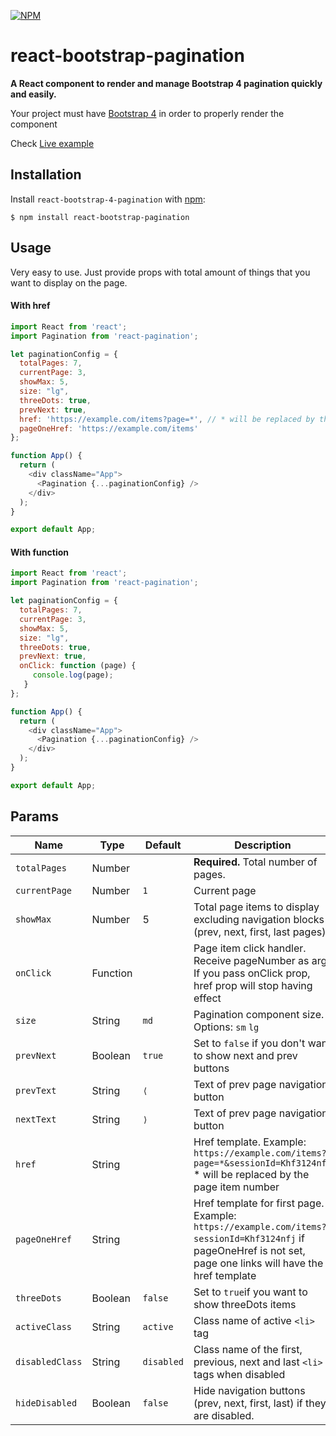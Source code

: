 [![NPM](https://nodei.co/npm/react-bootstrap-4-pagination.png?downloads=true)](https://nodei.co/npm/react-bootstrap-4-pagination/)

# react-bootstrap-pagination

**A React component to render and manage Bootstrap 4 pagination quickly and easily.**

Your project must have [Bootstrap 4](https://getbootstrap.com/docs/4.0/getting-started/introduction/) in order to properly render the component

Check [Live example](https://codesandbox.io/s/react-bootstrap-4-pagination-12efe)

## Installation

Install `react-bootstrap-4-pagination` with [npm](https://www.npmjs.com/):

```
$ npm install react-bootstrap-pagination
```

## Usage

Very easy to use. Just provide props with total amount of things that you want to display on the page.

#### With href

```js
import React from 'react';
import Pagination from 'react-pagination';

let paginationConfig = {
  totalPages: 7,
  currentPage: 3,
  showMax: 5,
  size: "lg",
  threeDots: true,
  prevNext: true,
  href: 'https://example.com/items?page=*', // * will be replaced by the page number
  pageOneHref: 'https://example.com/items'
};

function App() {
  return (
    <div className="App">
      <Pagination {...paginationConfig} />
    </div>
  );
}

export default App;

```

#### With function

```js
import React from 'react';
import Pagination from 'react-pagination';

let paginationConfig = {
  totalPages: 7,
  currentPage: 3,
  showMax: 5,
  size: "lg",
  threeDots: true,
  prevNext: true,
  onClick: function (page) {
     console.log(page);
   }
};

function App() {
  return (
    <div className="App">
      <Pagination {...paginationConfig} />
    </div>
  );
}

export default App;

```



## Params

Name | Type | Default | Description
--- | --- | --- | --- |
`totalPages` | Number |  | **Required.** Total number of pages.
`currentPage` | Number | `1` |  Current page
`showMax` | Number | 5 | Total page items to display excluding navigation blocks (prev, next, first, last pages)
`onClick` | Function | | Page item click handler. Receive pageNumber as arg. If you pass onClick prop, href prop will stop having effect
`size` | String | `md` | Pagination component size. Options: `sm` `lg`
`prevNext` | Boolean | `true` | Set to `false` if you don't want to show next and prev buttons
`prevText` | String | `⟨` | Text of prev page navigation button
`nextText` | String | `⟩` | Text of prev page navigation button
`href` | String | | Href template. Example: `https://example.com/items?page=*&sessionId=Khf3124nfj` * will be replaced by the page item number
`pageOneHref` | String | | Href template for first page. Example: `https://example.com/items?sessionId=Khf3124nfj` if pageOneHref is not set, page one links will have the href template
`threeDots` | Boolean | `false` | Set to `true`if you want to show threeDots items
`activeClass` | String | `active` | Class name of active `<li>` tag
`disabledClass` | String | `disabled` | Class name of the first, previous, next and last `<li>` tags when disabled
`hideDisabled` | Boolean | `false` | Hide navigation buttons (prev, next, first, last) if they are disabled.